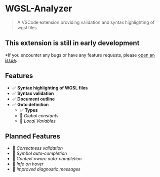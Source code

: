 # WGSL-Analyzer

> A VSCode extension providing validation and syntax highlighting of wgsl files

## This extension is still in early development

*If you encounter any bugs or have any feature requests, please [open an issue](https://github.com/unfinishedprogram/wgsl-analyzer/issues).

## Features

- ✅ **Syntax highlighting of WGSL files**
- ✅ **Syntax validation**
- ✅ **Document outline**
- ✅ **Goto definition**
  - ✅ **Types**
  - 🚧 *Global constants*
  - 🚧 *Local Variables*

## Planned Features

- 🚧 *Correctness validation*
- 🚧 *Symbol auto-completion*
- 🚧 *Context aware auto-completion*
- 🚧 *Info on hover*
- 🚧 *Improved diagnostic messages*
